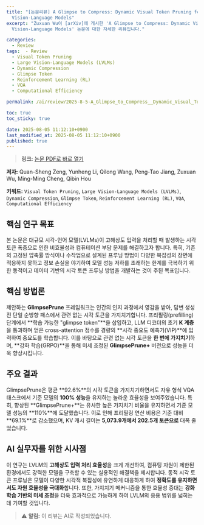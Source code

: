 ```yaml
---
title: "[논문리뷰] A Glimpse to Compress: Dynamic Visual Token Pruning for Large
  Vision-Language Models"
excerpt: "Zuxuan Wu이 [arXiv]에 게시한 'A Glimpse to Compress: Dynamic Visual Token Pruning for Large
  Vision-Language Models' 논문에 대한 자세한 리뷰입니다."

categories:
  - Review
tags:  - Review
  - Visual Token Pruning
  - Large Vision-Language Models (LVLMs)
  - Dynamic Compression
  - Glimpse Token
  - Reinforcement Learning (RL)
  - VQA
  - Computational Efficiency

permalink: /ai/review/2025-8-5-A_Glimpse_to_Compress__Dynamic_Visual_Token_Pruning_for_Large __Vision-Language_Models/

toc: true
toc_sticky: true

date: 2025-08-05 11:12:10+0900
last_modified_at: 2025-08-05 11:12:10+0900
published: true
---
```

> **링크:** [논문 PDF로 바로 열기](https://arxiv.org/abs/2508.01548)

**저자:** Quan-Sheng Zeng, Yunheng Li, Qilong Wang, Peng-Tao Jiang, Zuxuan Wu, Ming-Ming Cheng, Qibin Hou

**키워드:** `Visual Token Pruning`, `Large Vision-Language Models (LVLMs)`, `Dynamic Compression`, `Glimpse Token`, `Reinforcement Learning (RL)`, `VQA`, `Computational Efficiency`

## 핵심 연구 목표
본 논문은 대규모 시각-언어 모델(LVLMs)이 고해상도 입력을 처리할 때 발생하는 시각 토큰 폭증으로 인한 비효율성과 컴퓨테이션 부담 문제를 해결하고자 합니다. 특히, 기존의 고정된 압축률 방식이나 수작업으로 설계된 프루닝 방법이 다양한 복잡성의 장면에 적응하지 못하고 정보 손실을 야기하여 모델 성능 저하를 초래하는 한계를 극복하기 위한 동적이고 데이터 기반의 시각 토큰 프루닝 방법을 개발하는 것이 주된 목표입니다.

## 핵심 방법론
제안하는 **GlimpsePrune** 프레임워크는 인간의 인지 과정에서 영감을 받아, 답변 생성 전 단일 순방향 패스에서 관련 없는 시각 토큰을 가지치기합니다. 프리필링(prefilling) 단계에서 **학습 가능한 "glimpse token"**을 삽입하고, LLM 디코더의 초기 **K 계층**을 통과하며 얻은 cross-attention 점수를 경량의 **시각 중요도 예측기(VIP)**에 입력하여 중요도를 학습합니다. 이를 바탕으로 관련 없는 시각 토큰을 **한 번에 가지치기**하며, **강화 학습(GRPO)**을 통해 미세 조정된 **GlimpsePrune+** 버전으로 성능을 더욱 향상시킵니다.

## 주요 결과
GlimpsePrune은 평균 **92.6%**의 시각 토큰을 가지치기하면서도 자유 형식 VQA 태스크에서 기준 모델의 **100% 성능**을 유지하는 놀라운 효율성을 보여주었습니다. 특히, 향상된 **GlimpsePrune+**는 유사한 높은 가지치기 비율을 유지하면서 기준 모델 성능의 **110%**에 도달했습니다. 이로 인해 프리필링 연산 비용은 기준 대비 **69.1%**로 감소했으며, KV 캐시 길이는 **5,073.9개에서 202.5개 토큰으로** 대폭 줄었습니다.

## AI 실무자를 위한 시사점
이 연구는 LVLM의 **고해상도 입력 처리 효율성**을 크게 개선하여, 컴퓨팅 자원이 제한된 환경에서도 강력한 모델을 구축할 수 있는 실용적인 해결책을 제시합니다. 동적 시각 토큰 프루닝은 모델이 다양한 시각적 복잡성에 유연하게 대응하게 하여 **정확도를 유지하면서도 자원 효율성을 극대화**합니다. 또한, 가지치기 메커니즘을 통한 효율성 증대는 **강화 학습 기반의 미세 조정**을 더욱 효과적으로 가능하게 하여 LVLM의 응용 범위를 넓히는 데 기여할 것입니다.

> ⚠️ **알림:** 이 리뷰는 AI로 작성되었습니다.